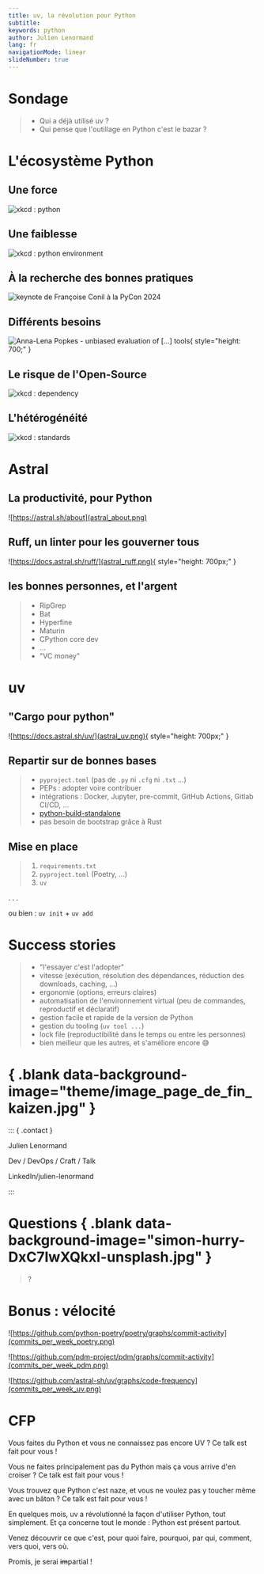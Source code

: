 ```yaml
---
title: uv, la révolution pour Python
subtitle: 
keywords: python
author: Julien Lenormand
lang: fr
navigationMode: linear
slideNumber: true
---
```


# Sondage

> * Qui a déjà utilisé uv ?
> * Qui pense que l'outillage en Python c'est le bazar ?

# L'écosystème Python

## Une force

![xkcd : python](xkcd353_python.png)

## Une faiblesse

![xkcd : python environment](xkcd1987_python_environment.png)

## À la recherche des bonnes pratiques

![keynote de Françoise Conil à la PyCon 2024](francoise_conil_recherche_bonnes_pratiques_packaging.png)

## Différents besoins

![Anna-Lena Popkes - unbiased evaluation of [...] tools](venn_diagram_updated_08_2024.png){ style="height: 700;" }

## Le risque de l'Open-Source

![xkcd : dependency](xkcd2347_dependency.png)

## L'hétérogénéité

![xkcd : standards](xkcd927_standards.png)

# Astral

## La productivité, pour Python

![https://astral.sh/about](astral_about.png)

## Ruff, un linter pour les gouverner tous

![https://docs.astral.sh/ruff/](astral_ruff.png){ style="height: 700px;" }

## les bonnes personnes, et l'argent

> * RipGrep
> * Bat
> * Hyperfine
> * Maturin
> * CPython core dev
> * ...
> * "VC money"

# uv

## "Cargo pour python"

![https://docs.astral.sh/uv/](astral_uv.png){ style="height: 700px;" }

## Repartir sur de bonnes bases

> * `pyproject.toml` (pas de `.py` ni `.cfg` ni `.txt` ...)
> * PEPs : adopter voire contribuer
> * intégrations : Docker, Jupyter, pre-commit, GitHub Actions, Gitlab CI/CD, ...
> * [python-build-standalone](https://github.com/indygreg/python-build-standalone)
> * pas besoin de bootstrap grâce à Rust

## Mise en place

> 1. `requirements.txt`
> 2. `pyproject.toml` (Poetry, ...)
> 3. `uv`

. . .

ou bien : `uv init` + `uv add`

# Success stories

> * "l'essayer c'est l'adopter"
> * vitesse (exécution, résolution des dépendances, réduction des downloads, caching, ...)
> * ergonomie (options, erreurs claires)
> * automatisation de l'environnement virtual (peu de commandes, reproductif et déclaratif)
> * gestion facile et rapide de la version de Python
> * gestion du tooling (`uv tool ...`)
> * lock file (reproductibilité dans le temps ou entre les personnes)
> * bien meilleur que les autres, et s'améliore encore 😅

# { .blank data-background-image="theme/image_page_de_fin_kaizen.jpg" }

::: { .contact }

Julien Lenormand

Dev / DevOps / Craft / Talk

LinkedIn/julien-lenormand

:::

# Questions { .blank data-background-image="simon-hurry-DxC7IwXQkxI-unsplash.jpg" }

> ?

# Bonus : vélocité

![https://github.com/python-poetry/poetry/graphs/commit-activity](commits_per_week_poetry.png)

![https://github.com/pdm-project/pdm/graphs/commit-activity](commits_per_week_pdm.png)

![https://github.com/astral-sh/uv/graphs/code-frequency](commits_per_week_uv.png)

# CFP

Vous faites du Python et vous ne connaissez pas encore UV ? Ce talk est fait pour vous !

Vous ne faites principalement pas du Python mais ça vous arrive d'en croiser ? Ce talk est fait pour vous !

Vous trouvez que Python c'est naze, et vous ne voulez pas y toucher même avec un bâton ? Ce talk est fait pour vous !

En quelques mois, uv a révolutionné la façon d'utiliser Python, tout simplement. Et ça concerne tout le monde : Python est présent partout.

Venez découvrir ce que c'est, pour quoi faire, pourquoi, par qui, comment, vers quoi, vers où.

Promis, je serai ~~im~~partial !
